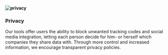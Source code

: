 #### ![privacy](/images/privacy.png) ####

### Privacy ###

Our tools offer users the ability to block unwanted tracking codes and social media integration, letting each person decide for him- or herself which companies they share data with. Through more control and increased information, we encourage transparent privacy policies.
